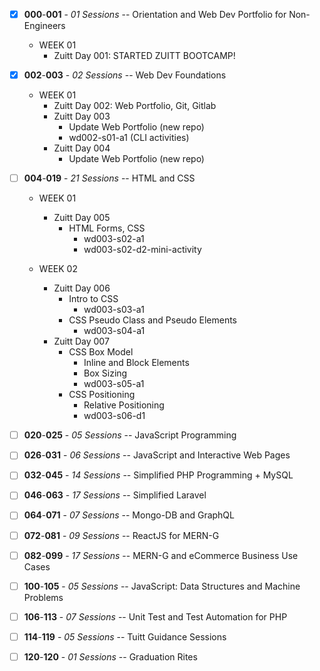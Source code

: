 - [x] **000**-**001** - _01 Sessions_ -- Orientation and Web Dev Portfolio for Non-Engineers

  - WEEK 01
    - Zuitt Day 001: STARTED ZUITT BOOTCAMP!

- [x] **002**-**003** - _02 Sessions_ -- Web Dev Foundations

  - WEEK 01
    - Zuitt Day 002: Web Portfolio, Git, Gitlab
    - Zuitt Day 003
      - Update Web Portfolio (new repo)
      - wd002-s01-a1 (CLI activities)
    - Zuitt Day 004
      - Update Web Portfolio (new repo)

- [ ] **004**-**019** - _21 Sessions_ -- HTML and CSS

  - WEEK 01

    - Zuitt Day 005
      - HTML Forms, CSS
        - wd003-s02-a1
        - wd003-s02-d2-mini-activity

  - WEEK 02

    - Zuitt Day 006
      - Intro to CSS
        - wd003-s03-a1
      - CSS Pseudo Class and Pseudo Elements
        - wd003-s04-a1
    - Zuitt Day 007
      - CSS Box Model
        - Inline and Block Elements
        - Box Sizing
        - wd003-s05-a1
      - CSS Positioning
        - Relative Positioning
        - wd003-s06-d1

- [ ] **020**-**025** - _05 Sessions_ -- JavaScript Programming
- [ ] **026**-**031** - _06 Sessions_ -- JavaScript and Interactive Web Pages
- [ ] **032**-**045** - _14 Sessions_ -- Simplified PHP Programming + MySQL
- [ ] **046**-**063** - _17 Sessions_ -- Simplified Laravel
- [ ] **064**-**071** - _07 Sessions_ -- Mongo-DB and GraphQL
- [ ] **072**-**081** - _09 Sessions_ -- ReactJS for MERN-G
- [ ] **082**-**099** - _17 Sessions_ -- MERN-G and eCommerce Business Use Cases
- [ ] **100**-**105** - _05 Sessions_ -- JavaScript: Data Structures and Machine Problems
- [ ] **106**-**113** - _07 Sessions_ -- Unit Test and Test Automation for PHP
- [ ] **114**-**119** - _05 Sessions_ -- Tuitt Guidance Sessions
- [ ] **120**-**120** - _01 Sessions_ -- Graduation Rites

